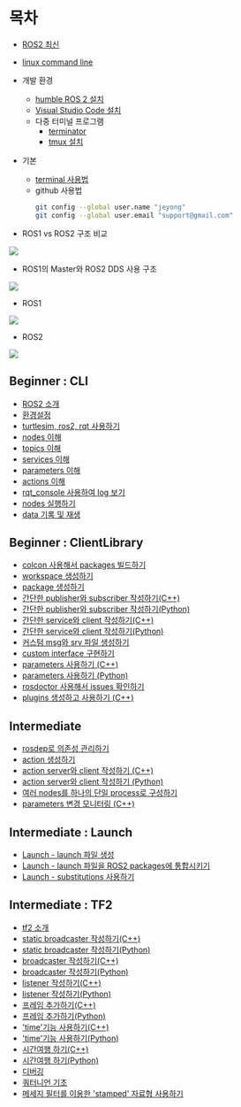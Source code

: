 # 목차
* [ROS2 최신](https://static.sched.com/hosted_files/px4devsummit2022/14/Katherine%20PX4.pdf?_gl=1*le0shw*_ga*MTQ4Nzk1MC4xNjg4NzkxMTM4*_ga_XH5XM35VHB*MTY4ODc5MTEzNy4xLjEuMTY4ODc5MzAxMC4wLjAuMA..)
* [linux command line](https://m.hanbit.co.kr/channel/category/category_view.html?cms_code=CMS6390061632)
* 개발 환경
  * [humble ROS 2 설치](https://docs.ros.org/en/humble/Installation/Ubuntu-Install-Debians.html)
  * [Visual Studio Code 설치](https://code.visualstudio.com/docs/setup/linux)
  * 다중 터미널 프로그램
    * [terminator](./terminator.md)
    * [tmux 설치](https://seongkyun.github.io/others/2019/01/05/tmux/)
* 기본
  * [terminal 사용법](https://m.hanbit.co.kr/channel/category/category_view.html?cms_code=CMS6390061632)
  * github 사용법
    ```bash
    git config --global user.name "jeyong"
    git config --global user.email "support@gmail.com" 
    ```

* ROS1 vs ROS2 구조 비교 

![](https://miro.medium.com/v2/resize:fit:1400/format:webp/1*hnKfDsdoQFedmsO1sZ4HQw.png)

* ROS1의 Master와 ROS2 DDS 사용 구조

![](https://img1.daumcdn.net/thumb/R1280x0/?scode=mtistory2&fname=https%3A%2F%2Fblog.kakaocdn.net%2Fdn%2Fw26Rz%2FbtrZIfxutLE%2FRzUELCLYdl1vbinAknWAF0%2Fimg.png)

* ROS1

![](https://img1.daumcdn.net/thumb/R1280x0/?scode=mtistory2&fname=https%3A%2F%2Fblog.kakaocdn.net%2Fdn%2FbP8McJ%2FbtrZD2yYqFH%2FXKpNamHpbB2Km8FuuKgkKk%2Fimg.png)

* ROS2

![](https://img1.daumcdn.net/thumb/R1280x0/?scode=mtistory2&fname=https%3A%2F%2Fblog.kakaocdn.net%2Fdn%2Fb2QyDV%2FbtrZIrYuuY2%2FABhL5CmUS1buSaDkXKc55k%2Fimg.png)

## Beginner : CLI
  * [ROS2 소개](./1_Beginner:CLITools/0_ROS2_intruduction.md)
  * [환경설정](./1_Beginner:CLITools/1_Configuring%20environment.md)
  * [turtlesim, ros2, rqt 사용하기](./1_Beginner:CLITools/2_turtlesim_ros2_rqt.md)
  * [nodes 이해](./1_Beginner:CLITools/3_nodes.md)
  * [topics 이해](./1_Beginner:CLITools/4_topics.md)
  * [services 이해](./1_Beginner:CLITools/5_services.md)
  * [parameters 이해](./1_Beginner:CLITools/6_parameters.md)
  * [actions 이해](./1_Beginner:CLITools/7_actions.md)
  * [rqt_console 사용하여 log 보기](./1_Beginner:CLITools/8_usingRqt_console.md)
  * [nodes 실행하기](./1_Beginner:CLITools/9_launchingNode.md)
  * [data 기록 및 재생](./1_Beginner:CLITools/10_recordingPlayingBackData.md)

## Beginner : ClientLibrary
  * [colcon 사용해서 packages 빌드하기](./2_Beginner:ClientLibrary/1\)colconToBuildPackage.md)
  * [workspace 생성하기](./2_Beginner:ClientLibrary/2\)creatingWorkspace.md)
  * [package 생성하기](./2_Beginner:ClientLibrary/3\)creatingPackage.md)
  * [간단한 publisher와 subscriber 작성하기(C++)](./2_Beginner:ClientLibrary/4\)writingPublisherSubscriber.md)
  * [간단한 publisher와 subscriber 작성하기(Python)](./2_Beginner:ClientLibrary/5\)writingPublisherSubscriberPython.md) 
  * [간단한 service와 client 작성하기(C++)](./2_Beginner:ClientLibrary/6\)writingActionServerClient.md)
  * [간단한 service와 client 작성하기(Python)](./2_Beginner:ClientLibrary/7\)writingActionServerClientPython.md)
  * [커스텀 msg와 srv 파일 생성하기](./2_Beginner:ClientLibrary/8\)CreatingCustomMsgAndSrvFiles.md)
  * [custom interface 구현하기](./2_Beginner:ClientLibrary/9\)implementingCustomInterfaces.md)
  * [parameters 사용하기 (C++)](./2_Beginner:ClientLibrary/10\)usingParameter\(중복\).md)
  * [parameters 사용하기 (Python)](./2_Beginner:ClientLibrary/11\)usingParameterPython\(중복\).md)
  * [rosdoctor 사용해서 issues 확인하기](./2_Beginner:ClientLibrary/12\)UsingRos2doctorToIdentifyIssues.md)
  * [plugins 생성하고 사용하기 (C++)](./2_Beginner:ClientLibrary/13\)CreatingAndUsingPluginsCpp.md)
  
## Intermediate
  * [rosdep로 의존성 관리하기](./3_Intermediate/1\)ManagingDependencieswithrosdep.md)
  * [action 생성하기](./3_Intermediate/2\)creatingAction.md)
  * [action server와 client 작성하기 (C++)](./3_Intermediate/3\)writingServiceClient.md)
  * [action server와 client 작성하기 (Python)](./3_Intermediate/4\)writingServiceClientPython.md)
  * [여러 nodes를 하나의 단일 process로 구성하기](./3_Intermediate/5\)ComposingMultipleNodesInSingleProcess.md)
  * [parameters 변경 모니터링 (C++)](./3_Intermediate/6\)MonitoringForParameterChangesCpp.md)


## Intermediate : Launch

  * [Launch - launch 파일 생성](./4_Intermediate:Launch/1\)CreatingLaunchFile.md)
  * [Launch - launch 파일을 ROS2 packages에 통합시키기](./4_Intermediate:Launch/2\)IntegratingLaunchFilesIntoROS2Packages.md)
  * [Launch - substitutions 사용하기](./4_Intermediate:Launch/3\)UsingSubstitutions.md)


  ## Intermediate : TF2
  * [tf2 소개](./5_Intermediate:TF2/tf2_IntroducingTF2.md)
  * [static broadcaster 작성하기(C++)](./5_Intermediate:TF2/tf2_WritingAStaticBroadcaster_C++.md)
  * [static broadcaster 작성하기(Python)](./5_Intermediate:TF2/tf2_WritingAStaticBroadcaster_Python.md)
  * [broadcaster 작성하기(C++)](./5_Intermediate:TF2/tf2_WritingABroadcaster_C++.md)
  * [broadcaster 작성하기(Python)](./5_Intermediate:TF2/tf2_WritingABroadcaster_Python.md)
  * [listener 작성하기(C++)](./5_Intermediate:TF2/tf2_WritingAListener_C++.md)
  * [listener 작성하기(Python)](./5_Intermediate:TF2/tf2_WritingAListener_Python.md)
  * [프레임 추가하기(C++)](./5_Intermediate:TF2/tf2_AddingAFrame_C++.md)
  * [프레임 추가하기(Python)](./5_Intermediate:TF2/tf2_AddingAFrame_Python.md)
  * ['time'기능 사용하기(C++)](./5_Intermediate:TF2/tf2_UsingTime_C++.md)
  * ['time'기능 사용하기(Python)](./5_Intermediate:TF2/tf2_UsingTime_Python.md)
  * [시간여행 하기(C++)](./5_Intermediate:TF2/tf2_TravelingInTime_C++.md)
  * [시간여행 하기(Python)](./5_Intermediate:TF2/tf2_TravelingInTime_Python.md)
  * [디버깅](./5_Intermediate:TF2/tf2_Debugging.md)
  * [쿼터니언 기초](./5_Intermediate:TF2/tf2_QuaternionFundamentals.md)
  * [메세지 필터를 이용한 'stamped' 자료형 사용하기](./5_Intermediate:TF2/tf2_UsingStampedDatatypesWith_tf2_ros_MessageFilter.md)

  
